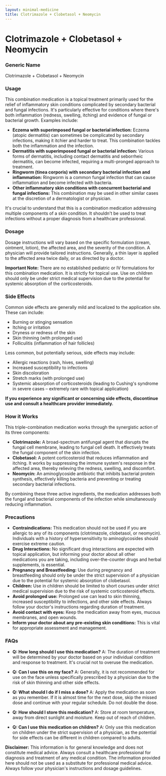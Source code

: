 ```yaml
---
layout: minimal-medicine
title: Clotrimazole + Clobetasol + Neomycin
---
```


# Clotrimazole + Clobetasol + Neomycin
### Generic Name
Clotrimazole + Clobetasol + Neomycin

### Usage

This combination medication is a topical treatment primarily used for the relief of inflammatory skin conditions complicated by secondary bacterial and fungal infections.  It's particularly effective for conditions where there's both inflammation (redness, swelling, itching) and evidence of fungal or bacterial growth. Examples include:

* **Eczema with superimposed fungal or bacterial infection:**  Eczema (atopic dermatitis) can sometimes be complicated by secondary infections, making it itchier and harder to treat. This combination tackles both the inflammation and the infection.
* **Dermatitis with superimposed fungal or bacterial infection:**  Various forms of dermatitis, including contact dermatitis and seborrheic dermatitis, can become infected, requiring a multi-pronged approach to treatment.
* **Ringworm (tinea corporis) with secondary bacterial infection and inflammation:** Ringworm is a common fungal infection that can cause inflammation and become infected with bacteria.
* **Other inflammatory skin conditions with concurrent bacterial and fungal infections:**  This combination may be used in other similar cases at the discretion of a dermatologist or physician.


It's crucial to understand that this is a combination medication addressing multiple components of a skin condition. It shouldn't be used to treat infections without a proper diagnosis from a healthcare professional.


### Dosage

Dosage instructions will vary based on the specific formulation (cream, ointment, lotion), the affected area, and the severity of the condition.  A physician will provide tailored instructions.  Generally, a thin layer is applied to the affected area twice daily, or as directed by a doctor.  

**Important Note:** There are no established pediatric or IV formulations for this combination medication. It is strictly for topical use.  Use on children should only be under strict medical supervision due to the potential for systemic absorption of the corticosteroids.

### Side Effects

Common side effects are generally mild and localized to the application site. These can include:

* Burning or stinging sensation
* Itching or irritation
* Dryness or redness of the skin
* Skin thinning (with prolonged use)
* Folliculitis (inflammation of hair follicles)


Less common, but potentially serious, side effects may include:

* Allergic reactions (rash, hives, swelling)
* Increased susceptibility to infections
* Skin discoloration
* Stretch marks (with prolonged use)
* Systemic absorption of corticosteroids (leading to Cushing's syndrome in severe cases – extremely rare with topical application)


**If you experience any significant or concerning side effects, discontinue use and consult a healthcare provider immediately.**


### How it Works

This triple-combination medication works through the synergistic action of its three components:

* **Clotrimazole:** A broad-spectrum antifungal agent that disrupts the fungal cell membrane, leading to fungal cell death.  It effectively treats the fungal component of the skin infection.
* **Clobetasol:** A potent corticosteroid that reduces inflammation and itching. It works by suppressing the immune system's response in the affected area, thereby relieving the redness, swelling, and discomfort.
* **Neomycin:** An aminoglycoside antibiotic that inhibits bacterial protein synthesis, effectively killing bacteria and preventing or treating secondary bacterial infections.

By combining these three active ingredients, the medication addresses both the fungal and bacterial components of the infection while simultaneously reducing inflammation.


### Precautions

* **Contraindications:**  This medication should not be used if you are allergic to any of its components (clotrimazole, clobetasol, or neomycin).  Individuals with a history of hypersensitivity to aminoglycosides should exercise extreme caution.
* **Drug Interactions:**  No significant drug interactions are expected with topical application, but informing your doctor about all other medications you are taking, including over-the-counter drugs and herbal supplements, is essential.
* **Pregnancy and Breastfeeding:**  Use during pregnancy and breastfeeding should only be under the strict supervision of a physician due to the potential for systemic absorption of clobetasol.
* **Children:** Use in children should be limited to short courses under strict medical supervision due to the risk of systemic corticosteroid effects.
* **Avoid prolonged use:**  Prolonged use can lead to skin thinning, increased susceptibility to infections, and other side effects.  Always follow your doctor's instructions regarding duration of treatment.
* **Avoid contact with eyes:**  Keep the medication away from eyes, mucous membranes, and open wounds.
* **Inform your doctor about any pre-existing skin conditions:** This is vital for appropriate assessment and management.


### FAQs

* **Q: How long should I use this medication?** A: The duration of treatment will be determined by your doctor based on your individual condition and response to treatment. It's crucial not to overuse the medication.

* **Q: Can I use this on my face?** A:  Generally, it is not recommended for use on the face unless specifically prescribed by a physician due to the risk of skin thinning and other side effects.

* **Q: What should I do if I miss a dose?** A: Apply the medication as soon as you remember. If it is almost time for the next dose, skip the missed dose and continue with your regular schedule. Do not double the dose.

* **Q: How should I store this medication?** A: Store at room temperature, away from direct sunlight and moisture. Keep out of reach of children.

* **Q: Can I use this medication on children?** A: Only use this medication on children under the strict supervision of a physician, as the potential for side effects can be different in children compared to adults.


**Disclaimer:** This information is for general knowledge and does not constitute medical advice. Always consult a healthcare professional for diagnosis and treatment of any medical condition.  The information provided here should not be used as a substitute for professional medical advice.  Always follow your physician's instructions and dosage guidelines.
